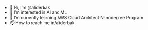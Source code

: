 - 👋 Hi, I’m @aliderbak
- 👀 I’m interested in AI and ML
- 🌱 I’m currently learning AWS Cloud Architect Nanodegree Program
- 📫 How to reach me in/aliderbak

<!---
aliderbak/aliderbak is a ✨ special ✨ repository because its `README.md` (this file) appears on your GitHub profile.
You can click the Preview link to take a look at your changes.
--->
